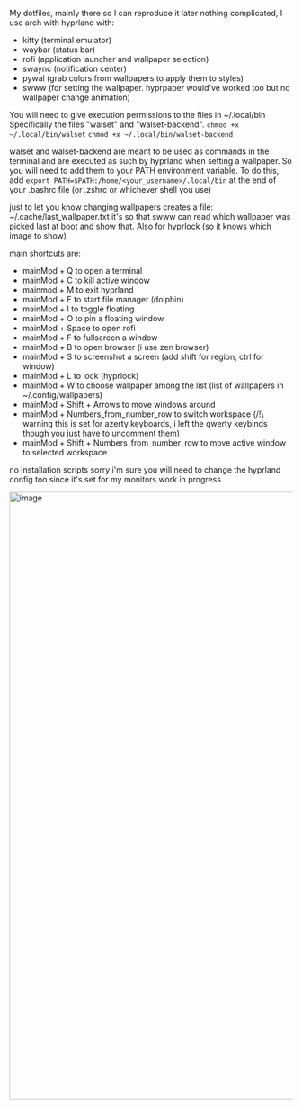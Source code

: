 My dotfiles, mainly there so I can reproduce it later
nothing complicated, I use arch with hyprland with:
- kitty (terminal emulator)
- waybar (status bar)
- rofi (application launcher and wallpaper selection)
- swaync (notification center)
- pywal (grab colors from wallpapers to apply them to styles)
- swww (for setting the wallpaper. hyprpaper would've worked too but no wallpaper change animation)

You will need to give execution permissions to the files in ~/.local/bin
Specifically the files "walset" and "walset-backend".
`chmod +x ~/.local/bin/walset`
`chmod +x ~/.local/bin/walset-backend`

walset and walset-backend are meant to be used as commands in the terminal and are executed as such by hyprland when setting a wallpaper. So you will need to add them to your PATH environment variable.
To do this, add `export PATH=$PATH:/home/<your_username>/.local/bin` at the end of your .bashrc file (or .zshrc or whichever shell you use)

just to let you know changing wallpapers creates a file: ~/.cache/last_wallpaper.txt
it's so that swww can read which wallpaper was picked last at boot and show that. Also for hyprlock (so it knows which image to show)

main shortcuts are:
- mainMod + Q to open a terminal
- mainMod + C to kill active window
- mainmod + M to exit hyprland
- mainMod + E to start file manager (dolphin)
- mainMod + I to toggle floating
- mainMod + O to pin a floating window
- mainMod + Space to open rofi
- mainMod + F to fullscreen a window
- mainMod + B to open browser (i use zen browser)
- mainMod + S to screenshot a screen (add shift for region, ctrl for window)
- mainMod + L to lock (hyprlock)
- mainMod + W to choose wallpaper among the list (list of wallpapers in ~/.config/wallpapers)
- mainMod + Shift + Arrows to move windows around
- mainMod + Numbers_from_number_row to switch workspace (/!\ warning this is set for azerty keyboards, i left the qwerty keybinds though you just have to uncomment them)
- mainMod + Shift + Numbers_from_number_row to move active window to selected workspace

no installation scripts sorry i'm sure you will need to change the hyprland config too since it's set for my monitors
work in progress

<img width="1920" height="1080" alt="image" src="https://github.com/user-attachments/assets/e29f1fe9-0a81-42e1-ba27-22eba8cc7fd7" />

